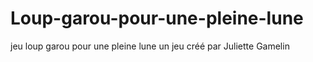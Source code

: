 # Loup-garou-pour-une-pleine-lune
jeu loup garou pour une pleine lune
un jeu créé par Juliette Gamelin
